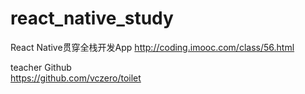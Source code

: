 # react_native_study

React Native贯穿全栈开发App
http://coding.imooc.com/class/56.html

teacher Github   
https://github.com/vczero/toilet



